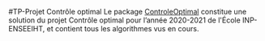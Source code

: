 #TP-Projet Contrôle optimal
Le package [ControleOptimal](https://github.com/mathn7/ControleOptimal) constitue une solution du projet Contrôle optimal pour l’année 2020-2021 de l'École INP-ENSEEIHT, et contient tous les algorithmes vus en cours.
